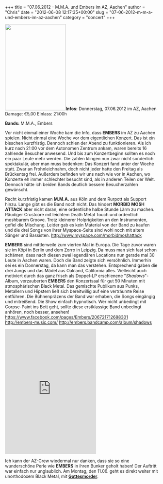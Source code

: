+++
title = "07.06.2012 - M.M.A. und Embers im AZ, Aachen"
author = "Chris"
date = "2012-06-08 12:17:35+00:00"
slug = "07-06-2012-m-m-a-und-embers-im-az-aachen"
category = "concert"
+++

<img src="http://necroslaughter.de/wp-content/uploads/2012/06/2012-06-07-Embers-im-AZ.jpg" alt="" title="2012-06-07 - Embers im AZ" width="200" height="283" class="alignnone size-full wp-image-8369 coverImg" />**Infos:**
Donnerstag, 07.06.2012 im AZ, Aachen
Damage: €5,00
Einlass: 21:00h

**Bands:** M.M.A., Embers

Vor nicht einmal einer Woche kam die Info, dass **EMBERS** im AZ zu Aachen spielen. Nicht einmal eine Woche vor dem eigentlichen Konzert. Das ist ein bisschen kurzfristig. Dennoch schien der Abend zu funktionieren. Als ich kurz nach 21:00 vor dem Autonomen Zentrum ankam, waren bereits 16 zahlende Besucher anwesend. Und bis zum Konzertbeginn sollten es noch ein paar Leute mehr werden. Die zahlen klingen nun zwar nicht sonderlich spektakulär, aber man muss bedenken: Das Konzert fand unter der Woche statt. Zwar an Frohnleichnahm, doch nicht jeder hatte den Freitag als Brückentag frei. Außerdem befinden wir uns nach wie vor in Aachen, wo Konzerte eh immer schlechter besucht sind, als in anderen Teilen der Welt. Dennoch hätte ich beiden Bands deutlich bessere Besucherzahlen gewünscht.

Recht kurzfristig kamen **M.M.A.** aus Köln und dem Rurpott als Support hinzu. Lange gibt es die Band noch nicht. Das hindert **MORBID MOSH ATTACK** aber nicht daran, eine ordentliche halbe Stunde Lärm zu machen. Räudiger Crustcore mit leichtem Death Metal Touch und ordentlich moshbarem Groove. Trotz kleinerer Holprigkeiten an den Instrumenten, gefiel die Mischung. Leider gab es kein Material von der Band zu kaufen und die drei Songs von ihrer Myspace-Seite sind wohl noch mit altem Sänger und Bassisten.
<a href="http://www.myspace.com/morbidmoshattack">http://www.myspace.com/morbidmoshattack</a>

**EMBERS** sind mittlerweile zum vierten Mal in Europa. Die Tage zuvor waren sie im Köpi in Berlin und dem Zorro in Leipzig. Da muss man sich fast schon schämen, dass nach diesen zwei legendären Locations nun gerade mal 30 Leute in Aachen waren. Doch die Band zeigte sich versöhnlich. Immerhin sei es ein Donnerstag, da kann man das verstehen. Entsprechend gaben die drei Jungs und das Mädel aus Oakland, California alles. Vielleicht auch motiviert durch das ganz frisch als Doppel-LP erschienene "_Shadows_"-Album, verzauberten **EMBERS** den Konzertsaal für gut 50 Minuten mit atmosphärischen Black Metal. Das gemischte Publikum aus Punks, Metallern und Hipstern ließ sich bereitwillig auf eine verträumte Reise entführen. Die Bühnenpräzens der Band war erhaben, die Songs eingängig und mitreißend. Die Show einfach hypnotisch. Wer nicht unbedingt mit Corpse-Paint ins Bett geht, sollte diese erstklassige Band unbedingt anhören, noch besser, ansehen!
<a href="https://www.facebook.com/pages/Embers/206721712688301">https://www.facebook.com/pages/Embers/206721712688301</a>
<a href="http://embers-music.com/">http://embers-music.com/</a>
<a href="http://embers.bandcamp.com/album/shadows">http://embers.bandcamp.com/album/shadows</a>

<iframe width="300" height="410" style="position: relative; display: block; width: 300px; height: 410px;" src="http://bandcamp.com/EmbeddedPlayer/v=2/album=3532160587/size=grande3/bgcol=222222/linkcol=FFFFFF/" allowtransparency="true" frameborder="0"><a href="http://embers.bandcamp.com/album/shadows">Shadows by Embers</a></iframe>

Ich kann der AZ-Crew wiedermal nur danken, dass sie so eine wunderschöne Perle wie **EMBERS** in ihren Bunker geholt haben! Der Auftritt war einfach nur unglaublich. Am Montag, den 11.06. geht es direkt weiter mit unorthodoxem Black Metal, mit <a href="http://az-aachen.de/single-id-978-event-AZ_Aachen_Events_Konzerte_Parties-Gottesmorder.html">**Gottesmorder**</a>.
